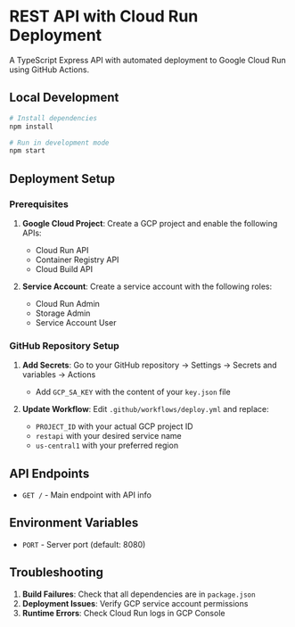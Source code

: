 # REST API with Cloud Run Deployment

A TypeScript Express API with automated deployment to Google Cloud Run using GitHub Actions.

## Local Development

```bash
# Install dependencies
npm install

# Run in development mode
npm start
```

## Deployment Setup

### Prerequisites

1. **Google Cloud Project**: Create a GCP project and enable the following APIs:
   - Cloud Run API
   - Container Registry API
   - Cloud Build API

2. **Service Account**: Create a service account with the following roles:
   - Cloud Run Admin
   - Storage Admin
   - Service Account User

### GitHub Repository Setup

1. **Add Secrets**: Go to your GitHub repository → Settings → Secrets and variables → Actions
   - Add `GCP_SA_KEY` with the content of your `key.json` file

2. **Update Workflow**: Edit `.github/workflows/deploy.yml` and replace:
   - `PROJECT_ID` with your actual GCP project ID
   - `restapi` with your desired service name
   - `us-central1` with your preferred region

## API Endpoints

- `GET /` - Main endpoint with API info

## Environment Variables

- `PORT` - Server port (default: 8080)

## Troubleshooting

1. **Build Failures**: Check that all dependencies are in `package.json`
2. **Deployment Issues**: Verify GCP service account permissions
3. **Runtime Errors**: Check Cloud Run logs in GCP Console 